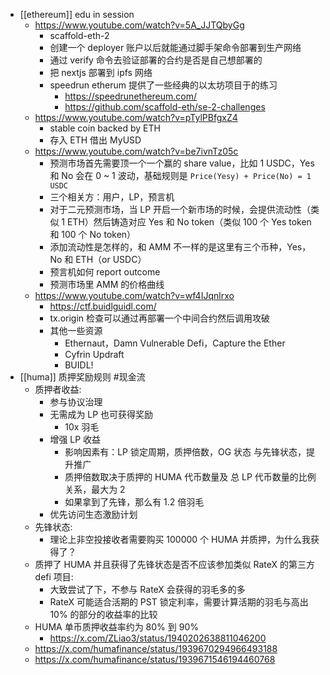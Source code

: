 - [[ethereum]] edu in session
	- https://www.youtube.com/watch?v=5A_JJTQbyGg
		- scaffold-eth-2
		- 创建一个 deployer 账户以后就能通过脚手架命令部署到生产网络
		- 通过 verify 命令去验证部署的合约是否是自己想部署的
		- 把 nextjs 部署到 ipfs 网络
		- speedrun etherum 提供了一些经典的以太坊项目于的练习
			- https://speedrunethereum.com/
			- https://github.com/scaffold-eth/se-2-challenges
	- https://www.youtube.com/watch?v=pTylPBfgxZ4
		- stable coin backed by ETH
		- 存入 ETH 借出 MyUSD
	- https://www.youtube.com/watch?v=be7ivnTz05c
		- 预测市场首先需要顶一个一个赢的 share value，比如 1 USDC，Yes 和 No 会在 0 ~ 1 波动，基础规则是 `Price(Yesy) + Price(No) = 1 USDC`
		- 三个相关方：用户，LP，预言机
		- 对于二元预测市场，当 LP 开启一个新市场的时候，会提供流动性（类似 1 ETH）然后铸造对应 Yes 和 No token（类似 100 个 Yes token 和 100 个 No token）
		- 添加流动性是怎样的，和 AMM 不一样的是这里有三个币种，Yes，No 和 ETH（or USDC）
		- 预言机如何 report outcome
		- 预测市场里 AMM 的价格曲线
	- https://www.youtube.com/watch?v=wf4IJqnlrxo
		- https://ctf.buidlguidl.com/
		- tx.origin 检查可以通过再部署一个中间合约然后调用攻破
		- 其他一些资源
			- Ethernaut，Damn Vulnerable Defi，Capture the Ether
			- Cyfrin Updraft
			- BUIDL!
- [[huma]] 质押奖励规则 #现金流
	- 质押者收益:
		- 参与协议治理
		- 无需成为 LP 也可获得奖励
			- 10x 羽毛
		- 增强 LP 收益
			- 影响因素有：LP 锁定周期，质押倍数，OG 状态 与先锋状态，提升推广
			- 质押倍数取决于质押的 HUMA 代币数量及 总 LP 代币数量的比例关系，最大为 2
			- 如果拿到了先锋，那么有 1.2 倍羽毛
		- 优先访问生态激励计划
	- 先锋状态:
		- 理论上非空投接收者需要购买 100000 个 HUMA 并质押，为什么我获得了？
	- 质押了 HUMA 并且获得了先锋状态是否不应该参加类似 RateX 的第三方 defi 项目:
		- 大致尝试了下，不参与 RateX 会获得的羽毛多的多
		- RateX 可能适合活期的 PST 锁定利率，需要计算活期的羽毛与高出 10% 的部分的收益率的比较
	- HUMA 单币质押收益率约为 80% 到 90%
		- https://x.com/ZLiao3/status/1940202638811046200
	- https://x.com/humafinance/status/1939670294966493188
	- https://x.com/humafinance/status/1939671546194460768